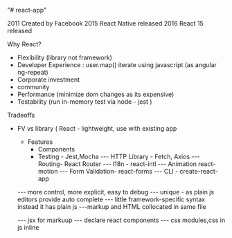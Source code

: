 "# react-app"

2011 Created by Facebook
2015 React Native released
2016 React 15 released

Why React?
- Flexibility (library not framework)
- Developer Experience : user.map() iterate using javascript (as angular ng-repeat)
- Corporate investment
- community
- Performance (minimize dom changes as its expensive)
- Testability (run in-memory test via node - jest )

Tradeoffs
- FV vs library ( React - lightweight, use with existing app

    - Features
        - Components
        - Testing - Jest,Mocha
    --- HTTP Library - Fetch, Axios
    --- Routing- React Router
    --- l18n - react-intl
    --- Animation react-motion
    --- Form Validation- react-forms
    --- CLI - create-react-app

    --- more control, more explicit, easy to debug
    --- unique - as plain js editors provide auto complete
    --- little framework-specific syntax instead it has plain js
    ---markup and HTML collocated in same file

    --- jsx for markuup
    --- declare react components
    --- css modules,css in js inline

